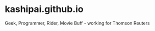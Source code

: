 kashipai.github.io
==================

Geek, Programmer, Rider, Movie Buff - working for Thomson Reuters
